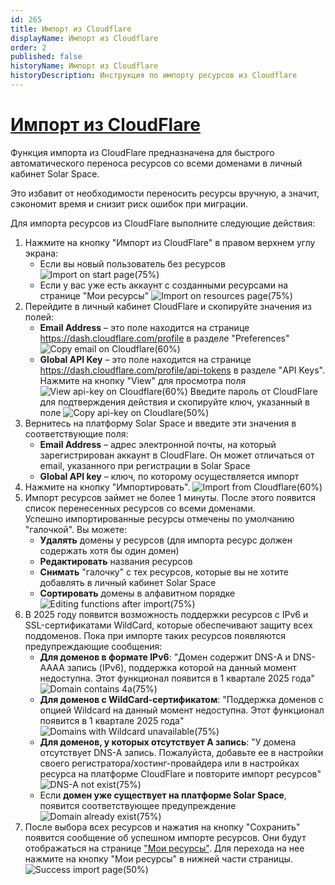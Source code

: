 ```yaml
---
id: 265
title: Импорт из Cloudflare
displayName: Импорт из Cloudflare
order: 2
published: false
historyName: Импорт из Cloudflare
historyDescription: Инструкция по импорту ресурсов из Cloudflare
---
```


# [Импорт из CloudFlare](import-from-cf)

Функция импорта из CloudFlare предназначена для быстрого автоматического переноса ресурсов со всеми доменами в личный кабинет Solar Space.

Это избавит от необходимости переносить ресурсы вручную, а значит, сэкономит время и снизит риск ошибок при миграции.

Для импорта ресурсов из CloudFlare выполните следующие действия:

1. Нажмите на кнопку "Импорт из CloudFlare" в правом верхнем углу экрана: <br>
   - Если вы новый пользователь без ресурсов
![Import on start page(75%)](https://img.solarspace.pro/docs/import-on-start-page.jpg "Импорт на стартовой странице")
   - Если у вас уже есть аккаунт с созданными ресурсами на странице "Мои ресурсы"
![Import on resources page(75%)](https://img.solarspace.pro/docs/import-on-resources-page.jpg "Импорт на странице всех ресурсов")
2. Перейдите в личный кабинет CloudFlare и скопируйте значения из полей:
   - **Email Address** – это поле находится на странице https://dash.cloudflare.com/profile в разделе "Preferences"
![Copy email on Cloudflare(60%)](https://img.solarspace.pro/docs/email-cf.jpg "Поле емайла в Cloudflare")
   - **Global API Key** – это поле находится на странице https://dash.cloudflare.com/profile/api-tokens в разделе "API Keys". Нажмите на кнопку "View" для просмотра поля
![View api-key on Cloudflare(60%)](https://img.solarspace.pro/docs/api-key-cf.jpg "Просмотр api-key в Cloudflare")
   Введите пароль от CloudFlare для подтверждения действия и скопируйте ключ, указанный в поле
![Copy api-key on Cloudlare(50%)](https://img.solarspace.pro/docs/copy-api-key-cf.jpg "Копирование api-key в Cloudflare")
3. Вернитесь на платформу Solar Space и введите эти значения в соответствующие поля: </br>
   - **Email Address** – адрес электронной почты, на который зарегистрирован аккаунт в CloudFlare. Он может отличаться от email, указанного при регистрации в Solar Space </br>
   - **Global API key** – ключ, по которому осуществляется импорт </br>
4. Нажмите на кнопку "Импортировать".
![Import from Cloudflare(60%)](https://img.solarspace.pro/docs/import-from-cf.jpg "Импорт из Cloudflare")
5. Импорт ресурсов займет не более 1 минуты. После этого появится список перенесенных ресурсов со всеми доменами. </br>
Успешно импортированные ресурсы отмечены по умолчанию "галочкой". Вы можете: </br>
   - **Удалять** домены у ресурсов (для импорта ресурс должен содержать хотя бы один домен) </br>
   - **Редактировать** названия ресурсов </br>
   - **Снимать** "галочку" с тех ресурсов, которые вы не хотите добавлять в личный кабинет Solar Space </br>
   - **Сортировать** домены в алфавитном порядке
![Editing functions after import(75%)](https://img.solarspace.pro/docs/editing-functions.jpg "Функции редактирования после импорта")
6. В 2025 году появится возможность поддержки ресурсов с IPv6 и SSL-сертификатами WildCard, которые обеспечивают защиту всех поддоменов. Пока при импорте таких ресурсов появляются предупреждающие сообщения: </br>
   - **Для доменов в формате IPv6**: "Домен содержит DNS-A и DNS-AAAA запись (IPv6), поддержка которой на данный момент недоступна. Этот функционал появится в 1 квартале 2025 года"
![Domain contains 4a(75%)](https://img.solarspace.pro/docs/domain-should-contain-aaaa.jpg "Домен содержит 4а запись")
   - **Для доменов с WildCard-сертификатом**: "Поддержка доменов с опцией Wildcard на данный момент недоступна. Этот функционал появится в 1 квартале 2025 года"
![Domains with Wildcard unavailable(75%)](https://img.solarspace.pro/docs/wildcard-unavailable.jpg "Домены в формате Wildcard недоступны")
   - **Для доменов, у которых отсутствует А запись**: "У домена отсутствует DNS-A запись. Пожалуйста, добавьте ее в настройки своего регистратора/хостинг-провайдера или в настройках ресурса на платформе CloudFlare и повторите импорт ресурсов"
![DNS-A not exist(75%)](https://img.solarspace.pro/docs/dns-a-not-exist.jpg "У домена отсутствует DNS-A запись")
   - Если **домен уже существует на платформе Solar Space**, появится соответствующее предупреждение
![Domain already exist(75%)](https://img.solarspace.pro/docs/domain-exist-in-lk.jpg "Домен уже существует")
7. После выбора всех ресурсов и нажатия на кнопку "Сохранить" появится сообщение об успешном импорте ресурсов. Они будут отображаться на странице ["Мои ресурсы"]([246]). Для перехода на нее нажмите на кнопку "Мои ресурсы" в нижней части страницы.
![Success import page(50%)](https://img.solarspace.pro/docs/success-import.jpg "Страница успешного импорта")